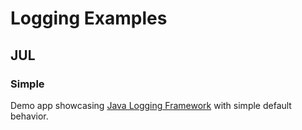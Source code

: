 # Logging Examples

## JUL

### Simple

Demo app showcasing [Java Logging Framework](../README.md)
with simple default behavior.